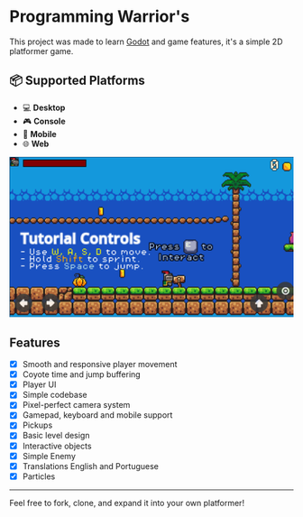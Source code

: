 # Programming Warrior's

This project was made to learn [Godot](https://godotengine.org) and game features, it's a simple 2D platformer game.

## 📦 Supported Platforms

- 💻 **Desktop**
- 🎮 **Console**
- 📱 **Mobile**
- 🌐 **Web**

<img src="assets/xd.png">

## Features

- [x] Smooth and responsive player movement
- [x] Coyote time and jump buffering
- [x] Player UI
- [x] Simple codebase
- [x] Pixel-perfect camera system
- [x] Gamepad, keyboard and mobile support
- [x] Pickups
- [x] Basic level design
- [x] Interactive objects
- [x] Simple Enemy
- [x] Translations English and Portuguese
- [x] Particles

---


Feel free to fork, clone, and expand it into your own platformer!
